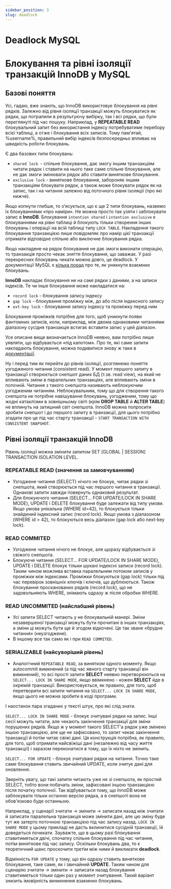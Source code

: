 ```yaml
---
sidebar_position: 3
slug: deadlock
---
```


# Deadlock MySQL
# Блокування та рівні ізоляції транзакцій InnoDB у MySQL

## Базові поняття

Усі, гадаю, вже знають, що InnoDB використовує блокування на рівні рядків. Залежно від рівня ізоляції транзакції можуть 
блокуватися як рядки, що потрапили в результуючу вибірку, так і всі рядки, що були переглянуті під час пошуку. 
Наприклад, у **REPEATABLE READ** блокувальний запит без використання індексу потребуватиме перебору всієї таблиці, 
а отже і блокування всіх записів. Тому пам'ятай, %username%, правильний вибір індексів безпосередньо впливає 
на швидкість роботи блокувань.

Є два базових типи блокувань:

* `shared lock `- спільне блокування, дає змогу іншим транзакціям читати рядок і ставити на нього таке саме спільне 
блокування, але не дає змоги змінювати рядок або ставити виняткове блокування.
* `exclusive lock` - виняткове блокування, забороняє іншим транзакціям блокувати рядок, а також може блокувати рядок 
як на запис, так і на читання залежно від поточного рівня ізоляції (про які нижче).


Якщо копнути глибше, то з'ясується, що є ще 2 типи блокувань, назвемо їх блокуваннями «про наміри». Не можна просто 
так узяти і заблокувати запис в **InnoDB**. Блокування `intention shared` і `intention exclusive` є блокуваннями 
на рівні таблиці й блокують тільки створення інших блокувань і операції на всій таблиці типу `LOCK TABLE`. 
Накладення такого блокування транзакцією лише повідомляє про намір цієї транзакції отримати відповідне 
спільне або виключне блокування рядка.

Якщо накладене на рядок блокування не дає змоги виконати операцію, то транзакція просто чекає зняття блокування, 
що заважає. У разі перехресних блокувань чекати можна довго, це deadlock. У документації MySQL 
є [кілька порад](http://dev.mysql.com/doc/refman/5.7/en/innodb-deadlocks.html) про те, як уникнути взаємних блокувань.

**InnoDB** накладає блокування не на самі рядки з даними, а на записи індексів. Те чи інше блокування може накладатися на:

* `record lock` - блокування запису індексу
* `gap lock` - блокування проміжку між, до або після індексного запису
* `ext-key lock` - блокування запису індексу та проміжку перед ним


Блокування проміжків потрібне для того, щоб уникнути появи фантомних записів, коли, наприклад, між двома однаковими 
читаннями діапазону сусідня транзакція встигає вставити запис у цей діапазон.

Усе описане вище визначається InnoDB неявно, вам потрібно лише уявляти, що відбувається «під капотом».
Про те, які саме запити накладають блокування, можна подивитися знову ж таки в 
[документації](http://dev.mysql.com/doc/refman/5.7/en/innodb-locks-set.html).

Ну і перед тим як перейти до рівнів ізоляції, розглянемо поняття узгодженого читання (consistent read).
У момент першого запиту в транзакції створюється снепшот даних БД (т.зв. read view), на який не впливають зміни в 
паралельних транзакціях, але впливають зміни в поточній. Читання з такого снепшота називають неблокуючим 
узгодженим читанням. Неблокувальним, тому що для створення такого снепшота не потрібне навішування блокувань,
узгодженим, тому що жодні катаклізми в зовнішньому світі (крім **DROP TABLE** й **ALTER TABLE**) не вплинуть на затишний 
світ снепшота. InnoDB можна попросити зробити снепшот і до першого запиту в транзакції, для цього потрібно згадати 
про це під час старту транзакції - `START TRANSACTION WITH CONSISTENT SNAPSHOT`.

## Рівні ізоляції транзакцій InnoDB

Рівень ізоляції можна змінити запитом SET [GLOBAL | SESSION] TRANSACTION ISOLATION LEVEL.

### REPEATABLE READ (значення за замовчуванням)

* Узгоджене читання (SELECT) нічого не блокує, читає рядки зі снепшота, який створюється під час першого читання 
в транзакції. Однакові запити завжди повернуть однаковий результат.
* Для блокуючого читання (SELECT... FOR UPDATE/LOCK IN SHARE MODE), UPDATE і DELETE блокування буде залежати 
від типу умови. Якщо умова унікальна (WHERE id=42), то блокується тільки знайдений індексний запис (record lock). 
Якщо умова з діапазоном (WHERE id > 42), то блокуються весь діапазон (gap lock або next-key lock).

### READ COMMITED

* Узгоджене читання нічого не блокує, але щоразу відбувається зі свіжого снепшота.
* Блокуюче читання (SELECT... FOR UPDATE/LOCK IN SHARE MODE), UPDATE і DELETE блокує тільки шукані індексні записи 
(record lock). Таким чином можлива вставка паралельним потоком записів у проміжки між індексами. Проміжки блокуються 
(gap lock) тільки під час перевірок зовнішніх ключів і ключів, що дублюються. Також блокування просканованих
рядків (record lock), що не задовольняють WHERE, знімають одразу ж після обробки WHERE.

### READ UNCOMMITED (найслабший рівень)

* Усі запити SELECT читають у не блокувальній манері. Зміни незавершеної транзакції можуть бути прочитані в інших 
транзакціях, а зміни ці можуть бути ще й згодом відкочені. Це так зване «брудне читання» (неузгоджене).
* В іншому все так само як і при `READ COMMITED`.

### SERIALIZABLE (найсуворіший рівень)

* Аналогічний `REPEATABLE READ`, за винятком одного моменту. Якщо autocommit вимкнений (а під час явного старту 
транзакції він вимкнений), то всі прості запити **SELECT** неявно перетворюються на `SELECT... LOCK IN SHARE MODE`, 
якщо ввімкнено - кожен **SELECT** йде в окремій транзакції. Використовується, як правило, для того, щоб перетворити 
всі запити читання на `SELECT... LOCK IN SHARE MODE`, якщо цього не можна зробити в коді програми.

І наостанок пара згаданих у тексті штук, про які слід знати.

`SELECT... LOCK IN SHARE MODE` - блокує зчитувані рядки на запис.
Інші сесії можуть читати, але чекають закінчення транзакції для зміни порушених рядків. Якщо ж у момент такого 
SELECT'а рядок уже змінено іншою транзакцією, але ще не зафіксовано, то запит чекає закінчення транзакції й потім 
читає свіжі дані. Ця конструкція потрібна, як правило, для того, щоб отримати найсвіжіші дані (незалежно від часу 
життя транзакції) і заразом переконатися в тому, що їх ніхто не змінить.

`SELECT... FOR UPDATE` - блокує зчитувані рядки на читання. Точно таке саме блокування ставить звичайний UPDATE, 
коли зчитує дані для оновлення.

Зверніть увагу, що такі запити читають уже не зі снепшота, як простий SELECT, тобто вони побачать зміни, зафіксовані 
іншою транзакцією після початку поточної. Так відбувається тому, що InnoDB може заблокувати тільки останню версію рядка, 
а в снепшоті вона не обов'язково буде останньою.


Наприклад, у сценарії зчитати → змінити → записати назад між зчитати й записати паралельна транзакція може змінити дані, 
але цю зміну буде тут же затерто поточною транзакцією під час запису назад. `LOCK IN SHARE MODE` у цьому прикладі 
не дасть вклинитися сусідній транзакції, їй доведеться почекати. Зауважте, що в цьому разі блокування ставитиметься 
двічі, спочатку спільне блокування під час читання, потім виняткове під час запису. Оскільки блокувань два, 
то є теоретичний шанс проскочити третім між ними й викликати **deadlock**.

Відмінність `FOR UPDATE` у тому, що він одразу ставить виняткове блокування, таке саме, як і звичайний **UPDATE**. 
Таким чином для сценарію зчитати → змінити → записати назад блокування ставитиметься тільки один раз у момент 
зчитування. Такий варіант знизить імовірність виникнення взаємних блокувань.


